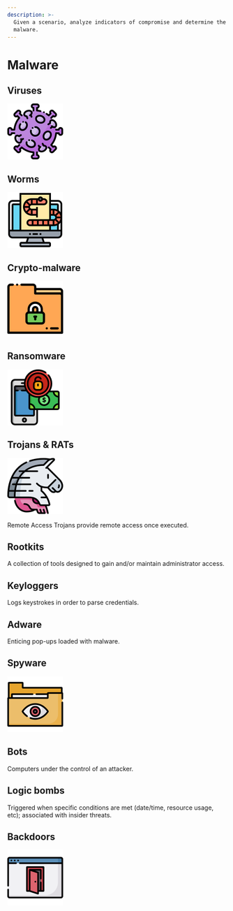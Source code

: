 ```yaml
---
description: >-
  Given a scenario, analyze indicators of compromise and determine the type of
  malware.
---
```


# Malware

## Viruses

![Viruses require human-interaction to propagate.](../.gitbook/assets/005-coronavirus.png)

## Worms

![Worms do not require human-interaction to propagate. ](../.gitbook/assets/004-worm.png)

## Crypto-malware

![](../.gitbook/assets/013-folder.png)

## Ransomware 

![Ransomware is malware that encrypts the victim&apos;s data until a ransom is paid.](../.gitbook/assets/008-ransomware.png)

## Trojans & RATs

![ Trojans are malicious software hidden inside benign software.](../.gitbook/assets/007-trojan%20%282%29%20%281%29.png)

Remote Access Trojans provide remote access once executed.

## Rootkits

A collection of tools designed to gain and/or maintain administrator access.

## Keyloggers

Logs keystrokes in order to parse credentials.

## Adware

Enticing pop-ups loaded with malware.

## Spyware

![Spyware collects information about user activity \(logon times, files accessed, etc.\).](../.gitbook/assets/001-spyware.png)

## Bots

Computers under the control of an attacker.

## Logic bombs

Triggered when specific conditions are met \(date/time, resource usage, etc\); associated with insider threats.

## Backdoors

![An entry point created by an attacker so she can maintain access.](../.gitbook/assets/010-backdoor.png)

